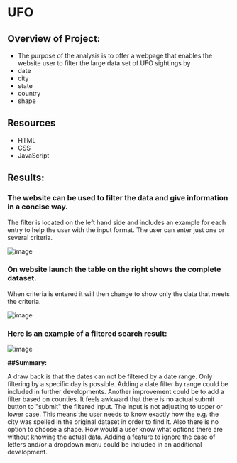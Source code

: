 # UFO

## Overview of Project:
 
 - The purpose of the analysis is to offer a webpage that enables the website user to filter the large data set of UFO sightings by 
  - date
  - city
  - state
  - country
  - shape

## Resources
 - HTML
 - CSS
 - JavaScript
 
## Results: 
 
### The website can be used to filter the data and give information in a concise way. 
The filter is located on the left hand side and includes an example for each entry to help the user with the input format.
The user can enter just one or several criteria. 

![image](https://user-images.githubusercontent.com/91682586/147784029-c076cffd-7b4f-4800-b43a-8010bb9dc35d.png)

### On website launch the table on the right shows the complete dataset. 
When criteria is entered it will then change to show only the data that meets the criteria.

![image](https://user-images.githubusercontent.com/91682586/147783628-9db3960c-5e5e-49f9-a090-41097983dfb7.png)

### Here is an example of a filtered search result:

![image](https://user-images.githubusercontent.com/91682586/147783717-969dab7b-79be-4d9d-b717-8d85aedf4db3.png)


__##Summary:__ 
 
A draw back is that the dates can not be filtered by a date range. Only filtering by a specific day is possible.
Adding a date filter by range could be included in further developments. Another improvement could be to add a filter based on counties.
It feels awkward that there is no actual submit button to "submit" the filtered input.
The input is not adjusting to upper or lower case. This means the user needs to know exactly how the e.g. the city was spelled in the original dataset in order to find it.
Also there is no option to choose a shape. How would a user know what options there are without knowing the actual data. Adding a feature to ignore the case of letters and/or
a dropdown menu could be included in an additional development.

